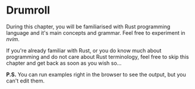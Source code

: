 # Drumroll

During this chapter, you will be familiarised with Rust programming language and it's main concepts and grammar. Feel free to experiment in _nvim_.

If you're already familiar with Rust, or you do know much about programming and do not care about Rust terminology, feel free to skip this chapter and get back as soon as you wish so...

__P.S.__ You can run examples right in the browser to see the output, but you can't edit them.
